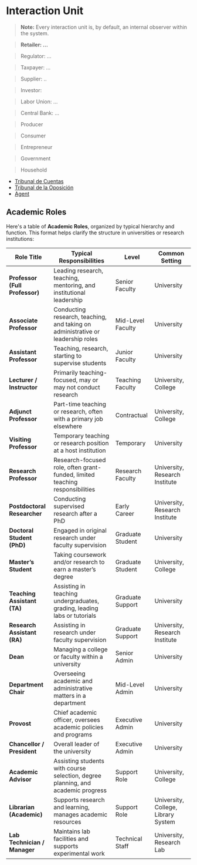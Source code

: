 # Interaction Unit

> **Note:** Every interaction unit is, by default, an internal observer within the system.


> **Retailer: …**
> 

> Regulator: …
> 

> Taxpayer: …
> 

> Supplier: ..
> 

> Investor:
> 

> Labor Union: …
> 

> Central Bank: …
> 

> Producer
> 

> Consumer
> 

> Entrepreneur
> 

> Government
> 

> Household
> 
- [Tribunal de Cuentas](https://www.tcu.es/repositorio/8e8b211f-fdcc-40a1-9215-e0b151ba4d5b/N01%20NAVARRO%20REAL%20TRIBUNAL.pdf)
- [Tribunal de la Oposición](https://www.opositor.com/tribunal-oposiciones/41515)
- [Agent](https://en.wikipedia.org/wiki/Agent_(economics))


## Academic Roles

Here's a table of **Academic Roles**, organized by typical hierarchy and function. This format helps clarify the structure in universities or research institutions:

| **Role Title**                 | **Typical Responsibilities**                                                     | **Level**         | **Common Setting**                  |
| ------------------------------ | -------------------------------------------------------------------------------- | ----------------- | ----------------------------------- |
| **Professor (Full Professor)** | Leading research, teaching, mentoring, and institutional leadership              | Senior Faculty    | University                          |
| **Associate Professor**        | Conducting research, teaching, and taking on administrative or leadership roles  | Mid-Level Faculty | University                          |
| **Assistant Professor**        | Teaching, research, starting to supervise students                               | Junior Faculty    | University                          |
| **Lecturer / Instructor**      | Primarily teaching-focused, may or may not conduct research                      | Teaching Faculty  | University, College                 |
| **Adjunct Professor**          | Part-time teaching or research, often with a primary job elsewhere               | Contractual       | University, College                 |
| **Visiting Professor**         | Temporary teaching or research position at a host institution                    | Temporary         | University                          |
| **Research Professor**         | Research-focused role, often grant-funded, limited teaching responsibilities     | Research Faculty  | University, Research Institute      |
| **Postdoctoral Researcher**    | Conducting supervised research after a PhD                                       | Early Career      | University, Research Institute      |
| **Doctoral Student (PhD)**     | Engaged in original research under faculty supervision                           | Graduate Student  | University                          |
| **Master’s Student**           | Taking coursework and/or research to earn a master’s degree                      | Graduate Student  | University, College                 |
| **Teaching Assistant (TA)**    | Assisting in teaching undergraduates, grading, leading labs or tutorials         | Graduate Support  | University                          |
| **Research Assistant (RA)**    | Assisting in research under faculty supervision                                  | Graduate Support  | University, Research Institute      |
| **Dean**                       | Managing a college or faculty within a university                                | Senior Admin      | University                          |
| **Department Chair**           | Overseeing academic and administrative matters in a department                   | Mid-Level Admin   | University                          |
| **Provost**                    | Chief academic officer, oversees academic policies and programs                  | Executive Admin   | University                          |
| **Chancellor / President**     | Overall leader of the university                                                 | Executive Admin   | University                          |
| **Academic Advisor**           | Assisting students with course selection, degree planning, and academic progress | Support Role      | University, College                 |
| **Librarian (Academic)**       | Supports research and learning, manages academic resources                       | Support Role      | University, College, Library System |
| **Lab Technician / Manager**   | Maintains lab facilities and supports experimental work                          | Technical Staff   | University, Research Lab            |
